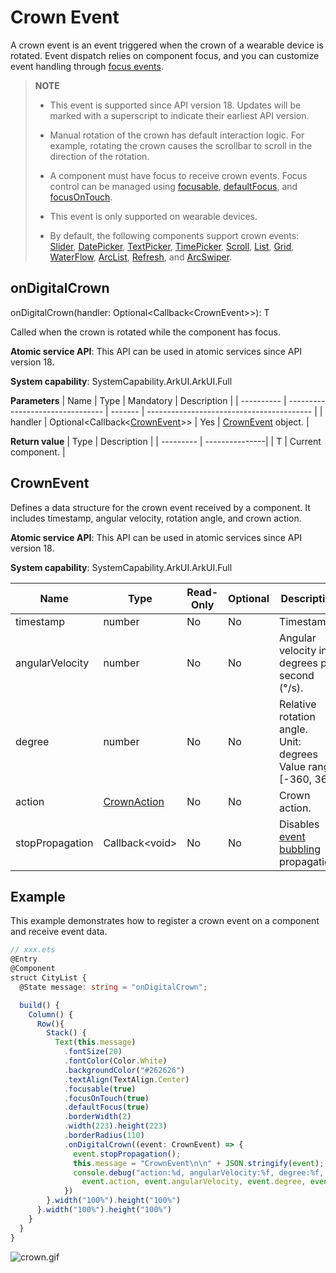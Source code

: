 # Crown Event
<!--Kit: ArkUI-->
<!--Subsystem: ArkUI-->
<!--Owner: @jiangtao92-->
<!--Designer: @piggyguy-->
<!--Tester: @songyanhong-->
<!--Adviser: @HelloCrease-->
   A crown event is an event triggered when the crown of a wearable device is rotated. Event dispatch relies on component focus, and you can customize event handling through [focus events](ts-universal-attributes-focus.md).

>  **NOTE**
>
>  - This event is supported since API version 18. Updates will be marked with a superscript to indicate their earliest API version.
>
>  - Manual rotation of the crown has default interaction logic. For example, rotating the crown causes the scrollbar to scroll in the direction of the rotation.
>
>  - A component must have focus to receive crown events. Focus control can be managed using [focusable](ts-universal-attributes-focus.md#focusable), [defaultFocus](ts-universal-attributes-focus.md#defaultfocus9), and [focusOnTouch](ts-universal-attributes-focus.md#focusontouch9).
>
>  - This event is only supported on wearable devices.
>
>  - By default, the following components support crown events: [Slider](ts-basic-components-slider.md), [DatePicker](ts-basic-components-datepicker.md), [TextPicker](ts-basic-components-textpicker.md), [TimePicker](ts-basic-components-timepicker.md), [Scroll](ts-container-scroll.md), [List](ts-container-list.md), [Grid](ts-container-grid.md), [WaterFlow](ts-container-waterflow.md), [ArcList](ts-container-arclist.md), [Refresh](ts-container-refresh.md), and [ArcSwiper](ts-container-arcswiper.md).

## onDigitalCrown

onDigitalCrown(handler: Optional&lt;Callback&lt;CrownEvent&gt;&gt;): T

Called when the crown is rotated while the component has focus.

**Atomic service API**: This API can be used in atomic services since API version 18.

**System capability**: SystemCapability.ArkUI.ArkUI.Full


**Parameters**
| Name     | Type                            | Mandatory    | Description                                     |
| ---------- | -------------------------------- | ------- | ----------------------------------------- |
| handler      | Optional&lt;Callback&lt;[CrownEvent](#crownevent)&gt;&gt; | Yes      | [CrownEvent](#crownevent) object.  |


**Return value**
| Type     | Description          |
| --------- | ---------------|
| T         | Current component.  |

## CrownEvent

Defines a data structure for the crown event received by a component. It includes timestamp, angular velocity, rotation angle, and crown action.

**Atomic service API**: This API can be used in atomic services since API version 18.

**System capability**: SystemCapability.ArkUI.ArkUI.Full

| Name                  | Type      | Read-Only   |  Optional  |  Description                                                      |
| --------------------- | ------------- | ---------- |------------ |-------------------------------------- |
| timestamp	        | number	 |  No    | No   |Timestamp.                                 |
| angularVelocity	| number	 |  No    | No   |Angular velocity in degrees per second (°/s).                  |
| degree	        | number 	 |  No    | No   |Relative rotation angle.<br>Unit: degrees<br>Value range: [-360, 360]    |
| action	        | [CrownAction](ts-appendix-enums.md#crownaction18)   |  No    | No   |Crown action. |
| stopPropagation	| Callback\<void>    |  No     | No   |Disables [event bubbling](../../../ui/arkts-interaction-basic-principles.md#event-bubbling) propagation.                        |

## Example
This example demonstrates how to register a crown event on a component and receive event data.
```ts
// xxx.ets
@Entry
@Component
struct CityList {
  @State message: string = "onDigitalCrown";

  build() {
    Column() {
      Row(){
        Stack() {
          Text(this.message)
            .fontSize(20)
            .fontColor(Color.White)
            .backgroundColor("#262626")
            .textAlign(TextAlign.Center)
            .focusable(true)
            .focusOnTouch(true)
            .defaultFocus(true)
            .borderWidth(2)
            .width(223).height(223)
            .borderRadius(110)
            .onDigitalCrown((event: CrownEvent) => {
              event.stopPropagation();
              this.message = "CrownEvent\n\n" + JSON.stringify(event);
              console.debug("action:%d, angularVelocity:%f, degree:%f, timestamp:%f",
                event.action, event.angularVelocity, event.degree, event.timestamp);
            })
        }.width("100%").height("100%")
      }.width("100%").height("100%")
    }
  }
}
```

![crown.gif](figures/crown.gif)
